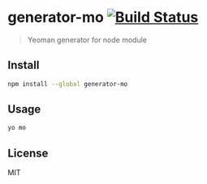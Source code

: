 # generator-mo [![Build Status](https://travis-ci.org/andrepolischuk/generator-mo.svg?branch=master)](https://travis-ci.org/andrepolischuk/generator-mo)

  > Yeoman generator for node module

## Install

```sh
npm install --global generator-mo
```

## Usage

```sh
yo mo
```

## License

  MIT
